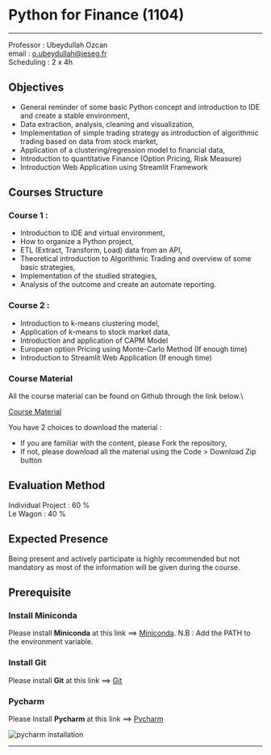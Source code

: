 # Python for Finance (1104)
---
Professor : Ubeydullah Ozcan\
email : o.ubeydullah@ieseg.fr\
Scheduling : 2 x 4h

## Objectives

* General reminder of some basic Python concept and introduction to IDE and create a stable environment,
* Data extraction, analysis, cleaning and visualization,
* Implementation of simple trading strategy as introduction of algorithmic trading based on data from stock market,
* Application of a clustering/regression model to financial data,
* Introduction to quantitative Finance (Option Pricing, Risk Measure)
* Introduction Web Application using Streamlit Framework

## Courses Structure


### Course 1 :
* Introduction to IDE and virtual environment,
* How to organize a Python project,
* ETL (Extract, Transform, Load) data from an API,
* Theoretical introduction to Algorithmic Trading and overview of some basic strategies,
* Implementation of the studied strategies,
* Analysis of the outcome and create an automate reporting.

### Course 2 :
* Introduction to k-means clustering model,
* Application of k-means to stock market data,
* Introduction and application of CAPM Model
* European option Pricing using Monte-Carlo Method (If enough time)
* Introduction to Streamlit Web Application (If enough time)

### Course Material
All the course material can be found on Github through the link below.\

[Course Material](https://github.com/UbeyOzcan/Py_for_Fin_IESEG)

You have 2 choices to download the material :
* If you are familiar with the content, please Fork the repository,
* If not, please download all the material using the Code > Download Zip button

## Evaluation Method

Individual Project : 60 %\
Le Wagon : 40 %

## Expected Presence

Being present and actively participate is highly recommended but not mandatory as most of the information will be given during the course.

## Prerequisite

### Install Miniconda

Please install **Miniconda** at this link ==> [Miniconda](https://docs.conda.io/projects/miniconda/en/latest/miniconda-install.html).
N.B : Add the PATH to the environment variable.

### Install Git

Please install **Git** at this link ==> [Git](https://git-scm.com/downloads)

### Pycharm

Please Install **Pycharm** at this link ==> [Pycharm](https://www.jetbrains.com/help/pycharm/installation-guide.html#standalone)

![pycharm installation](https://github.com/UbeyOzcan/Py_for_Fin_IESEG/assets/40140140/977ebf22-7f7d-4804-8fb6-e95c1ee02380)

---
